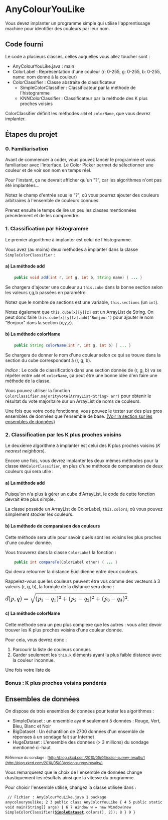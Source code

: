 # AnyColourYouLike

Vous devez implanter un programme simple qui utilise l'apprentissage machine pour identifier des couleurs par leur nom.

## Code fourni

Le code a plusieurs classes, celles auquelles vous allez toucher sont :

- AnyColourYouLike.java : main
- ColorLabel : Représentation d'une couleur (r: 0-255, g: 0-255, b: 0-255, name: nom donné à la couleur)
- ColorClassifier : Classe abstraite de classificateur
    - SimpleColorClassifier : Classificateur par la méthode de l'histogramme
    - KNNColorClassifier : Classificateur par la méthode des K plus proches voisins


ColorClassifier définit les méthodes `add` et `colorName`, que vous devrez implanter.


## Étapes du projet

### 0. Familiarisation

Avant de commencer à coder, vous pouvez lancer le programme et vous familiariser avec l'interface. Le Color Picker permet de sélectionner une couleur et de voir son nom en temps réel.

Pour l'instant, ça ne devrait afficher qu'un "?", car les algorithmes n'ont pas été implantées...

Notez le champ d'entrée sous le "?", où vous pourrez ajouter des couleurs arbitraires à l'ensemble de couleurs connues.

Prenez ensuite le temps de lire un peu les classes mentionnées précédement et de les comprendre.


### 1. Classification par histogramme

Le premier algorithme à implanter est celui de l'histogramme.

Vous avez (au moins) deux méthodes à implanter dans la classe `SimpleColorClassifier` :

#### a) La méthode add

```java
    public void add(int r, int g, int b, String name) { ... }
```

Se chargera d'ajouter une couleur au `this.cube` dans la bonne section selon les valeurs r,g,b passées en paramètre.

Notez que le nombre de sections est une variable, `this.sections` (un `int`).

Notez également que `this.cube[x][y][z]` est un ArrayList de String. On peut donc faire `this.cube[x][y][z].add("Bonjour")` pour ajouter le nom "Bonjour" dans la section (x,y,z).

#### b) La méthode colorName

```java
    public String colorName(int r, int g, int b) { ... }
```

Se chargera de donner le nom d'une couleur selon ce qui se trouve dans la section du cube correspondant à (r, g, b).

*Indice* : Le code de classification dans une section donnée de (r, g, b) va se répéter entre `add` et `colorName`, ça peut être une bonne idée d'en faire une méthode de la classe.

Vous pouvez utiliser la fonction `ColorClassifier.majorityVote(ArrayList<String> arr)` pour obtenir le résultat du vote majoritaire sur un ArrayList de noms de couleurs.

Une fois que votre code fonctionne, vous pouvez le tester sur des plus gros ensembles de données que l'ensemble de base.
[(Voir la section sur les ensembles de données)](#dataset)
    
### 2. Classification par les K plus proches voisins

Le deuxième algorithme à implanter est celui des K plus proches voisins (*K nearest neighbors*).

Encore une fois, vous devrez implanter les deux mêmes méthodes pour la classe `KNNColorClassifier`, en plus d'une méthode de comparaison de deux couleurs qui sera utile :

#### a) La méthode add

Puisqu'on n'a plus à gérer un cube d'ArrayList, le code de cette fonction devrait être plus simple.

La classe possède un ArrayList de ColorLabel, `this.colors`, où vous pouvez simplement stocker les couleurs.

#### b) La méthode de comparaison des couleurs

Cette méthode sera utile pour savoir quels sont les voisins les plus proches d'une couleur donnée.

Vous trouverez dans la classe `ColorLabel` la fonction :

```java
    public int compareTo(ColorLabel other) { ... }
```

Qui devra retourner la distance Euclidienne entre deux couleurs.

Rappelez-vous que les couleurs peuvent être vus comme des vecteurs à 3 valeurs (r, g, b), la formule de la distance sera donc :

![Distance euclidienne en 3D](distance-euclidienne.png)

#### c) La méthode colorName

Cette méthode sera un peu plus complexe que les autres : vous allez devoir trouver les K plus proches voisins d'une couleur donnée.

Pour cela, vous devrez donc :

1. Parcourir la liste de couleurs connues
2. Garder seulement les `this.k` éléments ayant la plus faible distance avec la couleur inconnue.

Une fois votre liste de 

### Bonus : K plus proches voisins pondérés



## Ensembles de données

<span id="dataset"></span>

On dispose de trois ensembles de données pour tester les algorithmes :

- SimpleDataset : un ensemble ayant seulement 5 données : Rouge, Vert, Bleu, Blanc et Noir
- BigDataset : Un échantillon de 2700 données d'un ensemble de réponses à un sondage fait sur Internet
- HugeDataset : L'ensemble des données (> 3 millions) du sondage mentionné ci-haut

<small>Référence du sondage : [http://blog.xkcd.com/2010/05/03/color-survey-results/](http://blog.xkcd.com/2010/05/03/color-survey-results/)</small>


Vous remarquerez que le choix de l'ensemble de données change drastiquement les résultats ainsi que la vitesse du programme.


Pour choisir l'ensemble utilisé, changez la classe utilisée dans :

<code><pre>
// Fichier : AnyColourYouLike.java
1 package anycolouryoulike;
2 
3 public class AnyColorYouLike {
4 
5     public static void main(String[] args) {
6
7         Window w = new Window(new SimpleColorClassifier(<b><u>SimpleDataset</u></b>.colors(), 2));
8     }
9 }
</pre></code>

